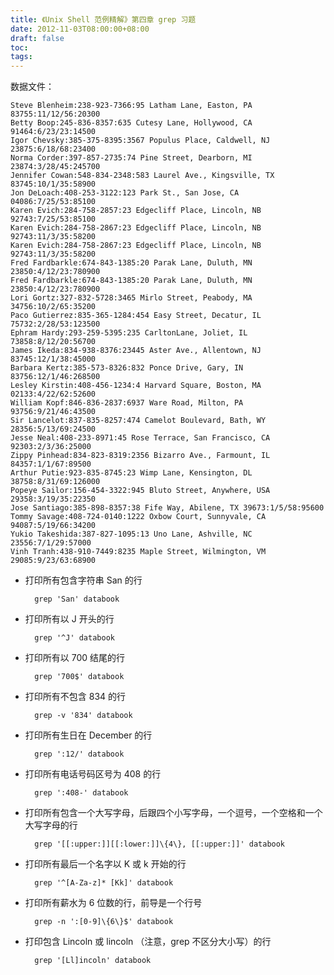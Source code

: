 ```yaml
---
title: 《Unix Shell 范例精解》第四章 grep 习题
date: 2012-11-03T08:00:00+08:00
draft: false
toc:
tags:
---
```



数据文件：

	Steve Blenheim:238-923-7366:95 Latham Lane, Easton, PA 83755:11/12/56:20300
	Betty Boop:245-836-8357:635 Cutesy Lane, Hollywood, CA 91464:6/23/23:14500
	Igor Chevsky:385-375-8395:3567 Populus Place, Caldwell, NJ 23875:6/18/68:23400
	Norma Corder:397-857-2735:74 Pine Street, Dearborn, MI 23874:3/28/45:245700
	Jennifer Cowan:548-834-2348:583 Laurel Ave., Kingsville, TX 83745:10/1/35:58900
	Jon DeLoach:408-253-3122:123 Park St., San Jose, CA 04086:7/25/53:85100
	Karen Evich:284-758-2857:23 Edgecliff Place, Lincoln, NB 92743:7/25/53:85100
	Karen Evich:284-758-2867:23 Edgecliff Place, Lincoln, NB 92743:11/3/35:58200
	Karen Evich:284-758-2867:23 Edgecliff Place, Lincoln, NB 92743:11/3/35:58200
	Fred Fardbarkle:674-843-1385:20 Parak Lane, Duluth, MN 23850:4/12/23:780900
	Fred Fardbarkle:674-843-1385:20 Parak Lane, Duluth, MN 23850:4/12/23:780900
	Lori Gortz:327-832-5728:3465 Mirlo Street, Peabody, MA 34756:10/2/65:35200
	Paco Gutierrez:835-365-1284:454 Easy Street, Decatur, IL 75732:2/28/53:123500
	Ephram Hardy:293-259-5395:235 CarltonLane, Joliet, IL 73858:8/12/20:56700
	James Ikeda:834-938-8376:23445 Aster Ave., Allentown, NJ 83745:12/1/38:45000
	Barbara Kertz:385-573-8326:832 Ponce Drive, Gary, IN 83756:12/1/46:268500
	Lesley Kirstin:408-456-1234:4 Harvard Square, Boston, MA 02133:4/22/62:52600
	William Kopf:846-836-2837:6937 Ware Road, Milton, PA 93756:9/21/46:43500
	Sir Lancelot:837-835-8257:474 Camelot Boulevard, Bath, WY 28356:5/13/69:24500
	Jesse Neal:408-233-8971:45 Rose Terrace, San Francisco, CA 92303:2/3/36:25000
	Zippy Pinhead:834-823-8319:2356 Bizarro Ave., Farmount, IL 84357:1/1/67:89500
	Arthur Putie:923-835-8745:23 Wimp Lane, Kensington, DL 38758:8/31/69:126000
	Popeye Sailor:156-454-3322:945 Bluto Street, Anywhere, USA 29358:3/19/35:22350
	Jose Santiago:385-898-8357:38 Fife Way, Abilene, TX 39673:1/5/58:95600
	Tommy Savage:408-724-0140:1222 Oxbow Court, Sunnyvale, CA 94087:5/19/66:34200
	Yukio Takeshida:387-827-1095:13 Uno Lane, Ashville, NC 23556:7/1/29:57000
	Vinh Tranh:438-910-7449:8235 Maple Street, Wilmington, VM 29085:9/23/63:68900

* 打印所有包含字符串 San 的行

		grep 'San' databook

* 打印所有以 J 开头的行

		grep '^J' databook

* 打印所有以 700 结尾的行

		grep '700$' databook

* 打印所有不包含 834 的行

		grep -v '834' databook

* 打印所有生日在 December 的行

		grep ':12/' databook

* 打印所有电话号码区号为 408 的行

		grep ':408-' databook

* 打印所有包含一个大写字母，后跟四个小写字母，一个逗号，一个空格和一个大写字母的行

		grep '[[:upper:]][[:lower:]]\{4\}, [[:upper:]]' databook

* 打印所有最后一个名字以 K 或 k 开始的行

		grep '^[A-Za-z]* [Kk]' databook

* 打印所有薪水为 6 位数的行，前导是一个行号

		grep -n ':[0-9]\{6\}$' databook

* 打印包含 Lincoln 或 lincoln （注意，grep 不区分大小写）的行

		grep '[Ll]incoln' databook
